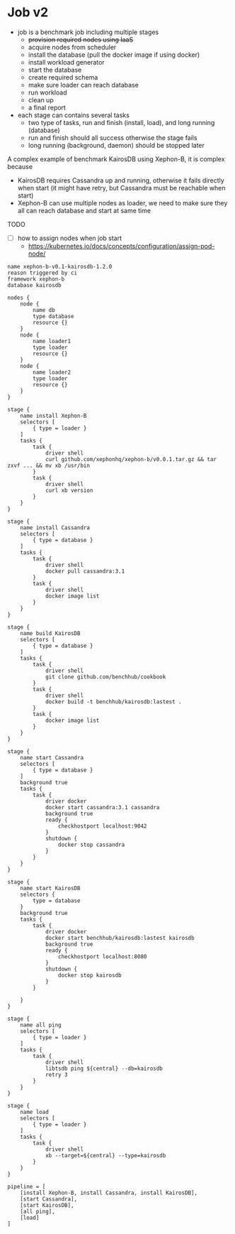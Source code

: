 # Job v2

- job is a benchmark job including multiple stages
  - ~~provision required nodes using IaaS~~
  - acquire nodes from scheduler 
  - install the database (pull the docker image if using docker)
  - install workload generator
  - start the database
  - create required schema
  - make sure loader can reach database
  - run workload
  - clean up
  - a final report
- each stage can contains several tasks
  - two type of tasks, run and finish (install, load), and long running (database)
  - run and finish should all success otherwise the stage fails
  - long running (background, daemon) should be stopped later
  
A complex example of benchmark KairosDB using Xephon-B, it is complex because

- KairosDB requires Cassandra up and running, otherwise it fails directly when start (it might have retry, but Cassandra must be reachable when start)
- Xephon-B can use multiple nodes as loader, we need to make sure they all can reach database and start at same time

TODO

- [ ] how to assign nodes when job start
  - https://kubernetes.io/docs/concepts/configuration/assign-pod-node/

````text
name xephon-b-v0.1-kairosdb-1.2.0
reason triggered by ci
framework xephon-b
database kairosdb

nodes {
    node {
        name db
        type database
        resource {}
    }
    node {
        name loader1
        type loader
        resource {}
    }
    node {
        name loader2
        type loader
        resource {}
    }
}

stage {
    name install Xephon-B
    selectors [
        { type = loader }
    ]
    tasks {
        task {
            driver shell
            curl github.com/xephonhq/xephon-b/v0.0.1.tar.gz && tar zxvf ... && mv xb /usr/bin
        }
        task {
            driver shell
            curl xb version
        }
    }
}

stage {
    name install Cassandra
    selectors [
        { type = database }
    ]
    tasks {
        task {
            driver shell
            docker pull cassandra:3.1
        }
        task {
            driver shell
            docker image list
        }
    }
}

stage {
    name build KairosDB
    selectors [
        { type = database }
    ]
    tasks {
        task {
            driver shell
            git clone github.com/benchhub/cookbook
        }
        task {
            driver shell
            docker build -t benchhub/kairosdb:lastest .
        }
        task {
            docker image list
        }
    }
}

stage {
    name start Cassandra
    selectors [
        { type = database }
    ]
    background true
    tasks {
        task {
            driver docker
            docker start cassandra:3.1 cassandra
            background true 
            ready {
                checkhostport localhost:9042 
            }
            shutdown {
                docker stop cassandra
            }
        }
    }
}

stage {
    name start KairosDB
    selectors {
        type = database
    }
    background true 
    tasks {
        task {
            driver docker
            docker start benchhub/kairosdb:lastest kairosdb
            background true
            ready {
                checkhostport localhost:8080
            }
            shutdown {
                docker stop kairosdb
            }
        }
        
    }
}

stage {
    name all ping
    selectors [
        { type = loader }
    ]
    tasks {
        task {
            driver shell
            libtsdb ping ${central} --db=kairosdb
            retry 3
        }
    }
}

stage {
    name load
    selectors [
        { type = loader }
    ]
    tasks {
        task {
            driver shell
            xb --target=${central} --type=kairosdb
        }
    }
}

pipeline = [
    [install Xephon-B, install Cassandra, install KairosDB],
    [start Cassandra],
    [start KairosDB],
    [all ping],
    [load]
]
````


